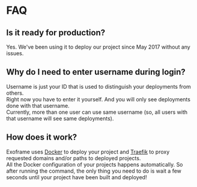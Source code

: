 # FAQ

## Is it ready for production?

Yes. We've been using it to deploy our project since May 2017 without any issues.  

## Why do I need to enter username during login?

Username is just your ID that is used to distinguish your deployments from others.  
Right now you have to enter it yourself. And you will only see deployments done with that username.  
Currently, more than one user can use same username (so, all users with that username will see same deployments).

## How does it work?

Exoframe uses [Docker](https://www.docker.com/) to deploy your project and [Traefik](https://traefik.io/) to proxy requested domains and/or paths to deployed projects.  
All the Docker configuration of your projects happens automatically. So after running the command, the only thing you need to do is wait a few seconds until your project have been built and deployed!
